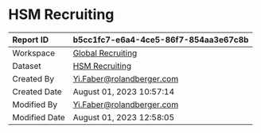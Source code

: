 



# HSM Recruiting

|Report ID|b5cc1fc7-e6a4-4ce5-86f7-854aa3e67c8b|
| :--- | :--- |
|Workspace|[Global Recruiting](../Workspaces/Global-Recruiting.md)|
|Dataset|[HSM Recruiting](../Datasets/HSM-Recruiting.md)|
|Created By|Yi.Faber@rolandberger.com|
|Created Date|August 01, 2023 10:57:14|
|Modified By|Yi.Faber@rolandberger.com|
|Modified Date|August 01, 2023 12:58:05|
